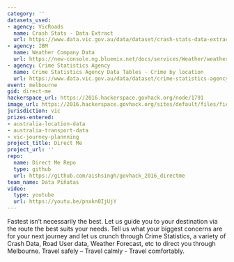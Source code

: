 ```yaml
---
category: ''
datasets_used:
- agency: VicRoads
  name: Crash Stats - Data Extract
  url: https://www.data.vic.gov.au/data/dataset/crash-stats-data-extract
- agency: IBM
  name: Weather Company Data
  url: https://new-console.ng.bluemix.net/docs/services/Weather/weather_tutorials_samples.html#insights_weather_demo
- agency: Crime Statistics Agency
  name: Crime Statistics Agency Data Tables - Crime by location
  url: https://www.data.vic.gov.au/data/dataset/crime-statistics-agency-data-tables-crime-by-location
event: melbourne
gid: direct-me
hackerspace_url: https://2016.hackerspace.govhack.org/node/1791
image_url: https://2016.hackerspace.govhack.org/sites/default/files/field/image/1024px-Congestion_on_Eastern_Freeway%2C_Melbourne.JPG
jurisdiction: vic
prizes-entered:
- australia-location-data
- australia-transport-data
- vic-journey-plannning
project_title: Direct Me
project_url: ''
repo:
  name: Direct Me Repo
  type: github
  url: https://github.com/aishsingh/govhack_2016_directme
team_name: Data Piñatas
video:
  type: youtube
  url: https://youtu.be/pnxkn0IjUjY
---
```


Fastest isn’t necessarily the best.
Let us guide you to your destination via the route the best suits your needs.
Tell us what your biggest concerns are for your next journey and let us crunch through Crime Statistics, a variety of Crash Data, Road User data, Weather Forecast, etc to direct you through Melbourne.
Travel safely – Travel calmly - Travel comfortably.